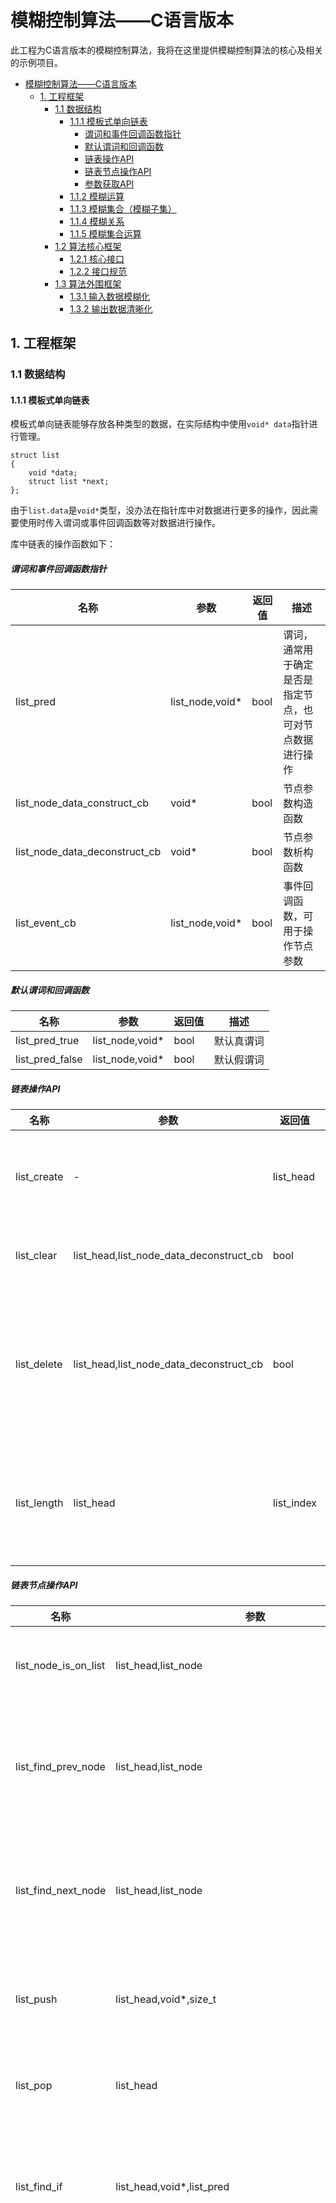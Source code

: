 # 模糊控制算法——C语言版本

此工程为C语言版本的模糊控制算法，我将在这里提供模糊控制算法的核心及相关的示例项目。

- [模糊控制算法——C语言版本](#模糊控制算法c语言版本)
  - [1. 工程框架](#1-工程框架)
    - [1.1 数据结构](#11-数据结构)
      - [1.1.1 模板式单向链表](#111-模板式单向链表)
        - [谓词和事件回调函数指针](#谓词和事件回调函数指针)
        - [默认谓词和回调函数](#默认谓词和回调函数)
        - [链表操作API](#链表操作api)
        - [链表节点操作API](#链表节点操作api)
        - [参数获取API](#参数获取api)
      - [1.1.2 模糊运算](#112-模糊运算)
      - [1.1.3 模糊集合（模糊子集）](#113-模糊集合模糊子集)
      - [1.1.4 模糊关系](#114-模糊关系)
      - [1.1.5 模糊集合运算](#115-模糊集合运算)
    - [1.2 算法核心框架](#12-算法核心框架)
      - [1.2.1 核心接口](#121-核心接口)
      - [1.2.2 接口规范](#122-接口规范)
    - [1.3 算法外围框架](#13-算法外围框架)
      - [1.3.1 输入数据模糊化](#131-输入数据模糊化)
      - [1.3.2 输出数据清晰化](#132-输出数据清晰化)

## 1. 工程框架

### 1.1 数据结构

#### 1.1.1 模板式单向链表

模板式单向链表能够存放各种类型的数据，在实际结构中使用`void* data`指针进行管理。

    struct list
    {
        void *data;
        struct list *next;
    };

由于`list.data`是`void*`类型，没办法在指针库中对数据进行更多的操作，因此需要使用时传入谓词或事件回调函数等对数据进行操作。

库中链表的操作函数如下：

##### 谓词和事件回调函数指针

| 名称 | 参数 | 返回值 | 描述 |
| - | - | - | - |
| list_pred | list_node,void* | bool | 谓词，通常用于确定是否是指定节点，也可对节点数据进行操作 |
| list_node_data_construct_cb | void* | bool | 节点参数构造函数 |
| list_node_data_deconstruct_cb | void* | bool | 节点参数析构函数 |
| list_event_cb | list_node,void* | bool | 事件回调函数，可用于操作节点参数 |

##### 默认谓词和回调函数

| 名称 | 参数 | 返回值 | 描述 |
| - | - | - | - |
| list_pred_true | list_node,void* | bool | 默认真谓词 |
| list_pred_false | list_node,void* | bool | 默认假谓词 |

##### 链表操作API

| 名称 | 参数 | 返回值 | 描述 |
| - | - | - | - |
| list_create | - | list_head | 创建链表句柄（头节点） |
| list_clear | list_head,list_node_data_deconstruct_cb | bool | 清空链表中的节点 |
| list_delete | list_head,list_node_data_deconstruct_cb | bool | 删除链表（包括链表中的节点和链表头节点） |
| list_length | list_head | list_index | 获取链表长度（链表中的节点数） |

##### 链表节点操作API

| 名称 | 参数 | 返回值 | 描述 |
| - | - | - | - |
| list_node_is_on_list | list_head,list_node | bool | 判断节点是否在链表上 |
| list_find_prev_node | list_head,list_node | list_node | 查找链表中指定节点的前一个节点 |
| list_find_next_node | list_head,list_node | list_node | 查找链表中指定节点的后一个节点 |
| list_push | list_head,void*,size_t | bool | 向链表的尾部追加一个节点 |
| list_pop | list_head | bool | 将链表末尾的节点删除 |
| list_find_if | list_head,void*,list_pred | list_node | 在链表中查找符合条件的第一个节点 |
| list_push_if | list_head,void*,size_t,list_pred,list_node_data_construct_cb | bool | 向链表的尾部追加一个节点，要求追加节点前的链表的最后一个节点满足谓词的要求，如果需要构造节点数据，则需传入构造函数指针 |
| list_pop_if | list_head,void*,list_pred,list_node_data_deconstruct_cb | bool | 将链表末尾的节点删除，要求删除节点前的链表的最后一个节点满足谓词的要求，如果需要析构节点数据，则需传入析构函数指针 |
| list_remove_if | list_head,void*,list_pred,list_node_data_deconstruct_cb | bool | 移除链表中符合谓词要求的节点，要求将被删除的节点链接在链表中，如果需要析构节点数据，则需传入析构函数指针 |
| list_swap_if | list_head,void*,void*,list_pred,list_pred | bool | 交换两个节点的逻辑位置，要求两个节点都在链表中，特殊地，要求交换的节点是链表中的同一个节点也能交换 |
| list_trav | list_head,void*,list_event_cb | bool | 遍历链表中的节点，并通过事件回调函数执行用户操作 |

##### 参数获取API

| 名称 | 参数 | 返回值 | 描述 |
| - | - | - | - |
| list_get_first_node | list_head | list_node | 获取链表中的第一个节点，如果链表是空的，则返回`nullptr` |
| list_get_last_node | list_head | list_node | 获取链表中的最后一个节点，如果链表是空的，则返回`nullptr` |
| list_get_node_data | list_head,list_index | void* | 获取指定索引处节点的数据 |
| list_get_node_data_if | list_head,void*,list_pred | void* | 获取满足谓词描述的节点的数据 |

#### 1.1.2 模糊运算

模糊运算是进行模糊推理的基础，在这里，仅讨论对模糊矩阵的运算。

为了实现模糊矩阵运算，首先得有一个表示模糊矩阵的数据类型：

    /**
    * @brief Fuzzy matrix
    * 
    * @memberof mat matrix 
    * @memberof row matrix rows
    * @memberof col matrix columns
    */
    struct fuzzy_matrix
    {
        fuzzy_number** mat;
        size_t row;
        size_t col;
    };

该数据类型使用二维指针对模糊矩阵进行管理，因此涉及到了动态内存分配，这是很危险的，所以我们需要将危险放在模块中，尽量避免使用者造成内存泄漏，我创建了以下几个函数，用于管理模糊矩阵。

| 名称 | 参数 | 返回值 | 描述 |
| - | - | - | - |
| fuzzy_matrix_init | struct fuzzy_matrix* | bool | 初始化模糊矩阵，尽可能地使用此函数来初始化，而不是手动初始化，因为未来升级后，初始化配置可能被更改，如果使用此函数，将不会发生问题 |
| fuzzy_matrix_create | struct fuzzy_matrix*,size_t,size_t | bool | 创建指定行数和列数矩阵，同时每个元素初始值设置为0（每个bit为0） |
| fuzzy_matrix_delete | struct fuzzy_matrix* | bool | 销毁创建的矩阵，注意不要将未创建矩阵且mat成员不为nullptr的参数传递给该函数，否则将会发生严重错误 |
| fuzzy_matrix_copy | struct fuzzy_matrix*,struct fuzzy_matrix* | bool | 将源模糊矩阵深拷贝至目标模糊矩阵，如果两个矩阵的维度不一致，将会销毁目标矩阵并创建一个维度一致的矩阵 |
| fuzzy_matrix_trav | struct fuzzy_matrix*,void*,fuzzy_opera_event_cb | bool | 遍历矩阵，并对矩阵的每个元素的值执行事件，不会改变矩阵中元素的值 |
| fuzzy_matrix_print | struct fuzzy_matrix*,const char* | - | 打印出矩阵中每个元素的值 |

除了这些对模糊矩阵内存的操作以外，还需要对模糊矩阵进行运算。

| 名称 | 参数 | 返回值 | 描述 |
| - | - | - | - |
| fuzzy_opera_trans | struct fuzzy_matrix*,struct fuzzy_matrix* | bool | 模糊矩阵转置 |
| fuzzy_opera_dir_pro | struct fuzzy_matrix*,struct fuzzy_matrix*,struct fuzzy_matrix* | bool | 求模糊矩阵的直积 |

#### 1.1.3 模糊集合（模糊子集）

#### 1.1.4 模糊关系

#### 1.1.5 模糊集合运算

### 1.2 算法核心框架

算法核心框架图如下：

![算法核心框架.jpg](./img/算法核心框架.jpg)

#### 1.2.1 核心接口

#### 1.2.2 接口规范

### 1.3 算法外围框架

算法外围框架图如下：

![算法外围框架.jpg](./img/算法外围框架.jpg)

#### 1.3.1 输入数据模糊化

#### 1.3.2 输出数据清晰化

